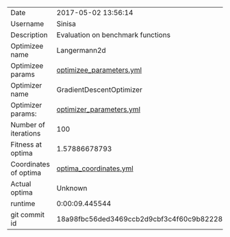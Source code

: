 | | |
| --- | --- |
| Date | 2017-05-02 13:56:14 |
| Username | Sinisa |
| Description | Evaluation on benchmark functions |
| Optimizee name | Langermann2d |
| Optimizee params |  <a href="optimizee_parameters.yml">optimizee_parameters.yml</a>  |
| Optimizer name | GradientDescentOptimizer |
| Optimizer params: |  <a href="optimizer_parameters.yml">optimizer_parameters.yml</a>  |
| Number of iterations | 100 |
| Fitness at optima | 1.57886678793 |
| Coordinates of optima |  <a href="optima_coordinates.yml">optima_coordinates.yml</a>  |
| Actual optima |  Unknown  |
| runtime | 0:00:09.445544 |
| git commit id | 18a98fbc56ded3469ccb2d9cbf3c4f60c9b82228 |